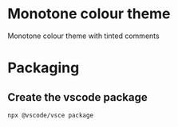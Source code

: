 # Monotone colour theme
Monotone colour theme with tinted comments

# Packaging

## Create the vscode package
```
npx @vscode/vsce package
```
